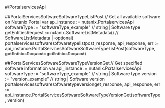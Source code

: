 #\PortalservicesApi

##PortalServicesSoftwareSoftwareTypeListPost
//  Get all available software on Nutanix Portal
var api_instance := nutanix.PortalservicesApi
softwareType := "softwareType_example" // string | Software type
getEntitiesRequest := nutanix.SoftwareListMetadata() // SoftwareListMetadata |  (optional)
portalservicessoftwaresoftwaretypelistpost_response, api_response, err := api_instance.PortalServicesSoftwareSoftwareTypeListPost(softwareType, getEntitiesRequest=getEntitiesRequest)

##PortalServicesSoftwareSoftwareTypeVersionGet
//  Get specified software information
var api_instance := nutanix.PortalservicesApi
softwareType := "softwareType_example" // string | Software type
version := "version_example" // string | Software version
portalservicessoftwaresoftwaretypeversionget_response, api_response, err := api_instance.PortalServicesSoftwareSoftwareTypeVersionGet(softwareType, version)

